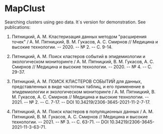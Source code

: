 # MapClust

Searching clusters using geo data. It\`s version for demonstration. See publications:

1)  Пятницкий, А. М. Кластеризация данных методом "расширения точек" / А. М. Пятницкий, В. М. Гукасов, А. С. Смирнов // Медицина и высокие технологии. -- 2020. -- № 2. -- С. 9-14.

2)  Пятницкий, А. М. Поиск кластеров событий в эпидемиологии и экологическом мониторинге / А. М. Пятницкий, В. М. Гукасов, А. С. Смирнов // Медицина и высокие технологии. -- 2020. -- № 4. -- С. 29-37.

3)  Пятницкий, А. М. ПОИСК КЛАСТЕРОВ СОБЫТИЙ для данных, представленных в виде частотных таблиц, и его применение в эпидемиологии и экологическом мониторинге / А. М. Пятницкий, В. М. Гукасов, А. С. Смирнов // Медицина и высокие технологии. -- 2021. -- № 2. -- С. 7-17. -- DOI 10.34219/2306-3645-2021-11-2-7-17.

4)  Пятницкий, А. М. Поиск кластеров в популяционных данных / А. М. Пятницкий, В. М. Гукасов, А. С. Смирнов // Медицина и высокие технологии. -- 2021. -- № 3. -- С. 63-71. -- DOI 10.34219/2306-3645-2021-11-3-63-71.
